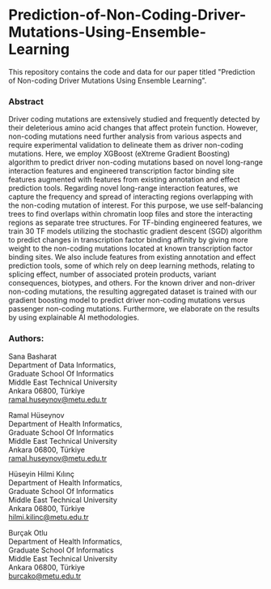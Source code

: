 # Prediction-of-Non-Coding-Driver-Mutations-Using-Ensemble-Learning
This repository contains the code and data for our paper titled "Prediction of Non-coding Driver Mutations Using Ensemble Learning".

### Abstract
Driver coding mutations are extensively studied and frequently detected by their deleterious amino acid changes that affect protein function. However, non-coding mutations need further analysis from various aspects and require experimental validation to delineate them as driver non-coding mutations. Here, we employ XGBoost (eXtreme Gradient Boosting) algorithm to predict driver non-coding mutations based on novel long-range interaction features and engineered transcription factor binding site features augmented with features from existing annotation and effect prediction tools. Regarding novel long-range interaction features, we capture the frequency and spread of interacting regions overlapping with the non-coding mutation of interest. For this purpose, we use self-balancing trees to find overlaps within chromatin loop files and store the interacting regions as separate tree structures. For TF-binding engineered features, we train 30 TF models utilizing the stochastic gradient descent (SGD) algorithm to predict changes in transcription factor binding affinity by giving more weight to the non-coding mutations located at known transcription factor binding sites. We also include features from existing annotation and effect prediction tools, some of which rely on deep learning methods, relating to splicing effect, number of associated protein products, variant consequences, biotypes, and others. For the known driver and non-driver non-coding mutations, the resulting aggregated dataset is trained with our gradient boosting model to predict driver non-coding mutations versus passenger non-coding mutations. Furthermore, we elaborate on the results by using explainable AI methodologies.

### Authors:

Sana Basharat<br>
Department of Data Informatics,<br>
Graduate School Of Informatics<br>
Middle East Technical University<br>
Ankara 06800, Türkiye<br>
ramal.huseynov@metu.edu.tr

Ramal Hüseynov<br>
Department of Health Informatics,<br>
Graduate School Of Informatics<br>
Middle East Technical University<br>
Ankara 06800, Türkiye<br>
ramal.huseynov@metu.edu.tr

Hüseyin Hilmi Kılınç<br>
Department of Health Informatics,<br>
Graduate School Of Informatics<br>
Middle East Technical University<br>
Ankara 06800, Türkiye<br>
hilmi.kilinc@metu.edu.tr<br>

Burçak Otlu<br>
Department of Health Informatics,<br>
Graduate School Of Informatics<br>
Middle East Technical University<br>
Ankara 06800, Türkiye<br>
burcako@metu.edu.tr<br>
